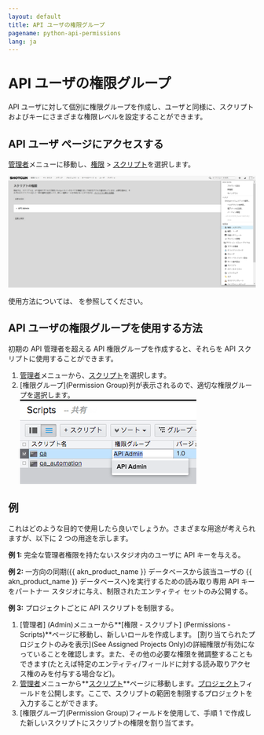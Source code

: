 ```yaml
---
layout: default
title: API ユーザの権限グループ
pagename: python-api-permissions
lang: ja
---
```


# API ユーザの権限グループ


API ユーザに対して個別に権限グループを作成し、ユーザと同様に、スクリプトおよびキーにさまざまな権限レベルを設定することができます。

## API ユーザ ページにアクセスする

[管理者](Admin)メニューに移動し、[権限](Permissions) > [スクリプト](Scripts)を選択します。

![](./images/dv-api-permissions-Screen-Shot-2020-07-27-at-3-47-55-PM-01.png)

使用方法については、[](https://help.autodesk.com/view/SGSUB/JPN/?guid=SG_Administrator_ar_site_configuration_ar_permissions_html) を参照してください。

## API ユーザの権限グループを使用する方法

初期の API 管理者を超える API 権限グループを作成すると、それらを API スクリプトに使用することができます。

1. [管理者](Admin)メニューから、[スクリプト](Scripts)を選択します。
2. [権限グループ](Permission Group)列が表示されるので、適切な権限グループを選択します。  
   ![API 権限グループ](./images/dv-api-permissions-ApiPermGroup-02.png)

## 例

これはどのような目的で使用したら良いでしょうか。さまざまな用途が考えられますが、以下に 2 つの用途を示します。

**例 1:** 完全な管理者権限を持たないスタジオ内のユーザに API キーを与える。

**例 2:** 一方向の同期({{ akn_product_name }} データベースから該当ユーザの {{ akn_product_name }} データベースへ)を実行するための読み取り専用 API キーをパートナー スタジオに与え、制限されたエンティティ セットのみ公開する。

**例 3:** プロジェクトごとに API スクリプトを制限する。

1. [管理者] (Admin)メニューから**[権限 - スクリプト] (Permissions - Scripts)**ページに移動し、新しいロールを作成します。 [割り当てられたプロジェクトのみを表示](See Assigned Projects Only)の詳細権限が有効になっていることを確認します。また、その他の必要な権限を微調整することもできます(たとえば特定のエンティティ/フィールドに対する読み取りアクセス権のみを付与する場合など)。
2. [管理者](Admin)メニューから**[スクリプト](Scripts)**ページに移動します。[プロジェクト](Projects)フィールドを公開します。ここで、スクリプトの範囲を制限するプロジェクトを入力することができます。
3. [権限グループ](Permission Group)フィールドを使用して、手順 1 で作成した新しいスクリプトにスクリプトの権限を割り当てます。